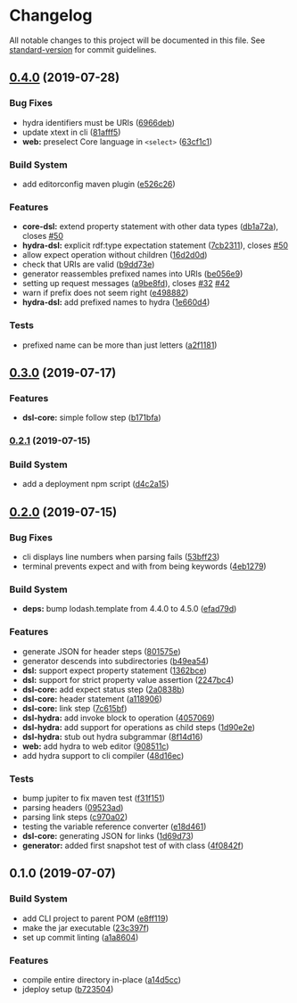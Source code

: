 # Changelog

All notable changes to this project will be documented in this file. See [standard-version](https://github.com/conventional-changelog/standard-version) for commit guidelines.

## [0.4.0](https://github.com/hypermedia-app/hypertest/compare/v0.3.0...v0.4.0) (2019-07-28)


### Bug Fixes

* hydra identifiers must be URIs ([6966deb](https://github.com/hypermedia-app/hypertest/commit/6966deb))
* update xtext in cli ([81afff5](https://github.com/hypermedia-app/hypertest/commit/81afff5))
* **web:** preselect Core language in `<select>` ([63cf1c1](https://github.com/hypermedia-app/hypertest/commit/63cf1c1))


### Build System

* add editorconfig maven plugin ([e526c26](https://github.com/hypermedia-app/hypertest/commit/e526c26))


### Features

* **core-dsl:** extend property statement with other data types ([db1a72a](https://github.com/hypermedia-app/hypertest/commit/db1a72a)), closes [#50](https://github.com/hypermedia-app/hypertest/issues/50)
* **hydra-dsl:** explicit rdf:type expectation statement ([7cb2311](https://github.com/hypermedia-app/hypertest/commit/7cb2311)), closes [#50](https://github.com/hypermedia-app/hypertest/issues/50)
* allow expect operation without children ([16d2d0d](https://github.com/hypermedia-app/hypertest/commit/16d2d0d))
* check that URIs are valid ([b9dd73e](https://github.com/hypermedia-app/hypertest/commit/b9dd73e))
* generator reassembles prefixed names into URIs ([be056e9](https://github.com/hypermedia-app/hypertest/commit/be056e9))
* setting up request messages ([a9be8fd](https://github.com/hypermedia-app/hypertest/commit/a9be8fd)), closes [#32](https://github.com/hypermedia-app/hypertest/issues/32) [#42](https://github.com/hypermedia-app/hypertest/issues/42)
* warn if prefix does not seem right ([e498882](https://github.com/hypermedia-app/hypertest/commit/e498882))
* **hydra-dsl:** add prefixed names to hydra ([1e660d4](https://github.com/hypermedia-app/hypertest/commit/1e660d4))


### Tests

* prefixed name can be more than just letters ([a2f1181](https://github.com/hypermedia-app/hypertest/commit/a2f1181))



## [0.3.0](https://github.com/hypermedia-app/hypertest/compare/v0.2.1...v0.3.0) (2019-07-17)


### Features

* **dsl-core:** simple follow step ([b171bfa](https://github.com/hypermedia-app/hypertest/commit/b171bfa))



### [0.2.1](https://github.com/hypermedia-app/hypertest/compare/v0.2.0...v0.2.1) (2019-07-15)


### Build System

* add a deployment npm script ([d4c2a15](https://github.com/hypermedia-app/hypertest/commit/d4c2a15))



## [0.2.0](https://github.com/hypermedia-app/hypertest/compare/v0.1.0...v0.2.0) (2019-07-15)


### Bug Fixes

* cli displays line numbers when parsing fails ([53bff23](https://github.com/hypermedia-app/hypertest/commit/53bff23))
* terminal prevents expect and with from being keywords ([4eb1279](https://github.com/hypermedia-app/hypertest/commit/4eb1279))


### Build System

* **deps:** bump lodash.template from 4.4.0 to 4.5.0 ([efad79d](https://github.com/hypermedia-app/hypertest/commit/efad79d))


### Features

* generate JSON for header steps ([801575e](https://github.com/hypermedia-app/hypertest/commit/801575e))
* generator descends into subdirectories ([b49ea54](https://github.com/hypermedia-app/hypertest/commit/b49ea54))
* **dsl:** support expect property statement ([1362bce](https://github.com/hypermedia-app/hypertest/commit/1362bce))
* **dsl:** support for strict property value assertion ([2247bc4](https://github.com/hypermedia-app/hypertest/commit/2247bc4))
* **dsl-core:** add expect status step ([2a0838b](https://github.com/hypermedia-app/hypertest/commit/2a0838b))
* **dsl-core:** header statement ([a118906](https://github.com/hypermedia-app/hypertest/commit/a118906))
* **dsl-core:** link step ([7c615bf](https://github.com/hypermedia-app/hypertest/commit/7c615bf))
* **dsl-hydra:** add invoke block to operation ([4057069](https://github.com/hypermedia-app/hypertest/commit/4057069))
* **dsl-hydra:** add support for operations as child steps ([1d90e2e](https://github.com/hypermedia-app/hypertest/commit/1d90e2e))
* **dsl-hydra:** stub out hydra subgrammar ([8f14d16](https://github.com/hypermedia-app/hypertest/commit/8f14d16))
* **web:** add hydra to web editor ([908511c](https://github.com/hypermedia-app/hypertest/commit/908511c))
* add hydra support to cli compiler ([48d16ec](https://github.com/hypermedia-app/hypertest/commit/48d16ec))


### Tests

* bump jupiter to fix maven test ([f31f151](https://github.com/hypermedia-app/hypertest/commit/f31f151))
* parsing headers ([09523ad](https://github.com/hypermedia-app/hypertest/commit/09523ad))
* parsing link steps ([c970a02](https://github.com/hypermedia-app/hypertest/commit/c970a02))
* testing the variable reference converter ([e18d461](https://github.com/hypermedia-app/hypertest/commit/e18d461))
* **dsl-core:** generating JSON for links ([1d69d73](https://github.com/hypermedia-app/hypertest/commit/1d69d73))
* **generator:** added first snapshot test of with class ([4f0842f](https://github.com/hypermedia-app/hypertest/commit/4f0842f))



## 0.1.0 (2019-07-07)


### Build System

* add CLI project to parent POM ([e8ff119](https://github.com/hypermedia-app/hypertest/commit/e8ff119))
* make the jar executable ([23c397f](https://github.com/hypermedia-app/hypertest/commit/23c397f))
* set up commit linting ([a1a8604](https://github.com/hypermedia-app/hypertest/commit/a1a8604))


### Features

* compile entire directory in-place ([a14d5cc](https://github.com/hypermedia-app/hypertest/commit/a14d5cc))
* jdeploy setup ([b723504](https://github.com/hypermedia-app/hypertest/commit/b723504))
